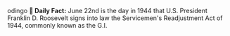 odingo
**<b>📌 Daily Fact:</b>** June 22nd is the day in 1944 that U.S. President Franklin D. Roosevelt signs into law the Servicemen's Readjustment Act of 1944, commonly known as the G.I.
